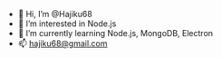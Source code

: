- 👋 Hi, I’m @Hajiku68
- 👀 I’m interested in Node.js
- 🌱 I’m currently learning Node.js, MongoDB, Electron
- 📫 hajiku68@gmail.com

<!---
Hajiku68/Hajiku68 is a ✨ special ✨ repository because its `README.md` (this file) appears on your GitHub profile.
You can click the Preview link to take a look at your changes.
--->
